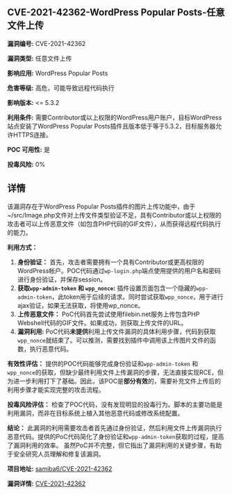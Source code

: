 ## CVE-2021-42362-WordPress Popular Posts-任意文件上传

**漏洞编号:** CVE-2021-42362

**漏洞类型:** 任意文件上传

**影响应用:** WordPress Popular Posts

**危害等级:** 高危，可能导致远程代码执行

**影响版本:** <= 5.3.2

**利用条件:** 需要Contributor或以上权限的WordPress用户账户，目标WordPress站点安装了WordPress Popular Posts插件且版本低于等于5.3.2，目标服务器允许HTTPS连接。

**POC 可用性:** 是

**投毒风险:** 0%

## 详情

该漏洞存在于WordPress Popular Posts插件的图片上传功能中，由于~/src/Image.php文件对上传文件类型验证不足，具有Contributor或以上权限的攻击者可以上传恶意文件（如包含PHP代码的GIF文件），从而获得远程代码执行的能力。

**利用方式：**
1.  **身份验证：** 首先，攻击者需要拥有一个具有Contributor或更高权限的WordPress帐户。POC代码通过`wp-login.php`端点使用提供的用户名和密码进行身份验证，并保存session。
2.  **获取`wpp-admin-token` 和 `wpp_nonce`:** 插件设置页面包含一个隐藏的`wpp-admin-token`，此token用于后续的请求。同时尝试获取`wpp_nonce`，用于进行ajax验证，如果无法获取，将使用wp_nonce。
3.  **上传恶意文件：** PoC代码首先尝试使用filebin.net服务上传包含PHP Webshell代码的GIF文件。如果成功，则获取上传文件的URL。
4.  **漏洞利用:**  PoC代码**未提供**利用上传文件漏洞的具体利用步骤，代码到获取`wpp_nonce`就结束了。可以推测，需要找到插件中调用该上传图片文件的函数，执行恶意代码。

**有效性评估：**
提供的POC代码能够完成身份验证和`wpp-admin-token` 和 `wpp_nonce`的获取，但缺少最终利用文件上传漏洞的步骤，无法直接实现RCE，但为进一步利用打下了基础。因此，该POC是**部分有效**的，需要补充文件上传后的利用步骤才能实现完整的攻击流程。

**投毒风险评估：**
检查了POC代码，没有发现明显的投毒行为。脚本的主要功能是利用漏洞，而非在目标系统上植入其他恶意代码或修改系统配置。

**结论：**
此漏洞的利用需要攻击者首先通过身份验证，然后利用文件上传漏洞执行恶意代码。提供的PoC代码简化了身份验证和`wpp-admin-token`获取的过程，提高了漏洞利用的效率。  虽然PoC并不完整，但它指出了漏洞利用的关键步骤，有助于安全研究人员理解和修复该漏洞。

**项目地址:** [samiba6/CVE-2021-42362](https://github.com/samiba6/CVE-2021-42362)

**漏洞详情:** [CVE-2021-42362](https://nvd.nist.gov/vuln/detail/CVE-2021-42362)